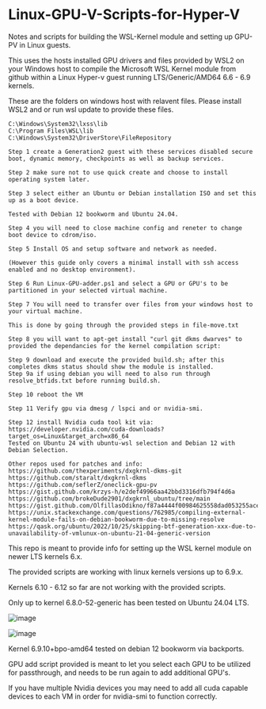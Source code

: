 # Linux-GPU-V-Scripts-for-Hyper-V
Notes and scripts for building the WSL-Kernel module and setting up GPU-PV in Linux guests.


This uses the hosts installed GPU drivers and files provided by WSL2 on your Windows host to
compile the Microsoft WSL Kernel module from github within a Linux Hyper-v guest running LTS/Generic/AMD64 6.6 - 6.9 kernels.

These are the folders on windows host with relavent files. 
Please install WSL2 and or run wsl update to provide these files.
```
C:\Windows\System32\lxss\lib
C:\Program Files\WSL\lib
C:\Windows\System32\DriverStore\FileRepository
```

```
Step 1 create a Generation2 guest with these services disabled secure boot, dynamic memory, checkpoints as well as backup services. 

Step 2 make sure not to use quick create and choose to install operating system later.

Step 3 select either an Ubuntu or Debian installation ISO and set this up as a boot device.

Tested with Debian 12 bookworm and Ubuntu 24.04.

Step 4 you will need to close machine config and reneter to change boot device to cdrom/iso.

Step 5 Install OS and setup software and network as needed.

(However this guide only covers a minimal install with ssh access enabled and no desktop environment).

Step 6 Run Linux-GPU-adder.ps1 and select a GPU or GPU's to be partitioned in your selected virtual machine.

Step 7 You will need to transfer over files from your windows host to your virtual machine.

This is done by going through the provided steps in file-move.txt

Step 8 you will want to apt-get install "curl git dkms dwarves" to provided the dependancies for the kernel compilation script:

Step 9 download and execute the provided build.sh; after this completes dkms status should show the module is installed.
Step 9a if using debian you will need to also run through resolve_btfids.txt before running build.sh.

Step 10 reboot the VM

Step 11 Verify gpu via dmesg / lspci and or nvidia-smi.

Step 12 install Nvidia cuda tool kit via:
https://developer.nvidia.com/cuda-downloads?target_os=Linux&target_arch=x86_64
Tested on Ubuntu 24 with ubuntu-wsl selection and Debian 12 with Debian Selection.
```



```
Other repos used for patches and info:
https://github.com/thexperiments/dxgkrnl-dkms-git
https://github.com/staralt/dxgkrnl-dkms
https://github.com/seflerZ/oneclick-gpu-pv
https://gist.github.com/krzys-h/e2def49966aa42bbd3316dfb794f4d6a
https://github.com/brokeDude2901/dxgkrnl_ubuntu/tree/main
https://gist.github.com/OlfillasOdikno/f87a4444f00984625558dad053255ace
https://unix.stackexchange.com/questions/762985/compiling-external-kernel-module-fails-on-debian-bookworm-due-to-missing-resolve
https://qask.org/ubuntu/2022/10/25/skipping-btf-generation-xxx-due-to-unavailability-of-vmlunux-on-ubuntu-21-04-generic-version
```

This repo is meant to provide info for setting up the WSL kernel module on newer LTS kernels 6.x.

The provided scripts are working with linux kernels versions up to 6.9.x.

Kernels 6.10 - 6.12 so far are not working with the provided scripts.

Only up to kernel 6.8.0-52-generic has been tested on Ubuntu 24.04 LTS.

![image](https://github.com/user-attachments/assets/68dde6db-babf-4f30-911c-f0a3caacf0b9)


![image](https://github.com/user-attachments/assets/ad1afa99-8cf3-497e-989a-0d9c8e08dfd5)


Kernel 6.9.10+bpo-amd64 tested on debian 12 bookworm via backports.

GPU add script provided is meant to let you select each GPU to be utilized for passthrough, and needs to be run again to add additional GPU's. 

If you have multiple Nvidia devices you may need to add all cuda capable devices to each VM in order for nvidia-smi to function correctly. 
